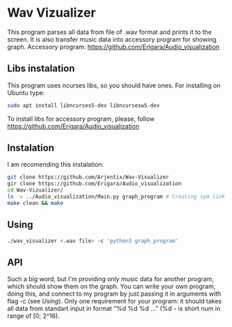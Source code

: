 # Wav Vizualizer

This program parses all data from file of .wav format and prints it to the screen.
It is also transfer music data into accessory program for showing graph. Accessory program: https://github.com/Erigara/Audio_visualization

## Libs instalation

This program uses ncurses libs, so you should have ones. For installing on Ubuntu type:

```bash
sudo apt install libncurses5-dev libncursesw5-dev
```

To install libs for accessory program, please, follow https://github.com/Erigara/Audio_visualization

## Instalation

I am recomending this instalation:

```bash
git clone https://github.com/Arjentix/Wav-Visualizer
gir clone https://github.com/Erigara/Audio_visualization
cd Wav-Vizualizer/
ln -s ../Audio_visualization/Main.py graph_program # Creating sym link
make clean && make
```

## Using

```bash
./wav_visualizer <.wav file> -c 'python3 graph_program'
```

## API

Such a big word, but I'm providing only music data for another program, which should show them on the graph. You can write your own program, doing this, and connect to my program by just passing it in arguments with flag -c (see *Using*).
Only one requirement for your program: it should takes all data from standart input in format "%d %d %d ..." (%d - is short num in range of [0; 2^16).
